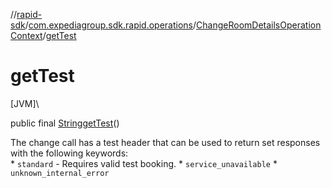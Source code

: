 //[rapid-sdk](../../../index.md)/[com.expediagroup.sdk.rapid.operations](../index.md)/[ChangeRoomDetailsOperationContext](index.md)/[getTest](get-test.md)

# getTest

[JVM]\

public final [String](https://docs.oracle.com/javase/8/docs/api/java/lang/String.html)[getTest](get-test.md)()

The change call has a test header that can be used to return set responses with the following keywords:<br> * `standard` - Requires valid test booking. * `service_unavailable` * `unknown_internal_error`
